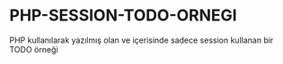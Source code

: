 # PHP-SESSION-TODO-ORNEGI
PHP kullanılarak yazılmış olan ve içerisinde sadece session kullanan bir TODO örneği
